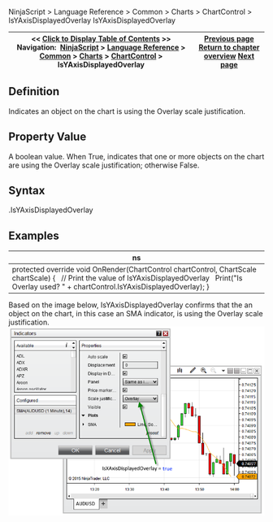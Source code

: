 ﻿
NinjaScript > Language Reference > Common > Charts > ChartControl > IsYAxisDisplayedOverlay
IsYAxisDisplayedOverlay

| << [Click to Display Table of Contents](isyaxisdisplayedoverlay.md) >> **Navigation:**     [NinjaScript](ninjascript-1.md) > [Language Reference](language_reference_wip-1.md) > [Common](common-1.md) > [Charts](chart-1.md) > [ChartControl](chartcontrol-1.md) > IsYAxisDisplayedOverlay | [Previous page](isyaxisdisplayedleft-1.md) [Return to chapter overview](chartcontrol-1.md) [Next page](isyaxisdisplayedright-1.md) |
| --- | --- |

## Definition
Indicates an object on the chart is using the Overlay scale justification.
## 
## Property Value
A boolean value. When True, indicates that one or more objects on the chart are using the Overlay scale justification; otherwise False.
## 
## Syntax
<ChartControl>.IsYAxisDisplayedOverlay
## 
## Examples
| ns |
| --- |
| protected override void OnRender(ChartControl chartControl, ChartScale chartScale) {    // Print the value of IsYAxisDisplayedOverlay    Print("Is Overlay used? " + chartControl.IsYAxisDisplayedOverlay); } |

Based on the image below, IsYAxisDisplayedOverlay confirms that the an object on the chart, in this case an SMA indicator, is using the Overlay scale justification.
 
![ChartControl_IsXAxisDisplayedOverlay](chartcontrol_isxaxisdisplayedoverlay.png)

